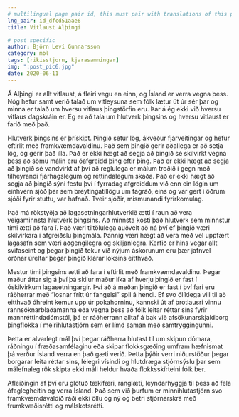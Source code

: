 ```yaml
---
# multilingual page pair id, this must pair with translations of this page. (This name must be unique)
lng_pair: id_dfcd51aae6
title: Vitlaust Alþingi

# post specific
author: Björn Leví Gunnarsson
category: mbl
tags: [rikisstjorn, kjarasamningar]
img: ":post_pic6.jpg"
date: 2020-06-11
---
```


Á Alþingi er allt vitlaust, á fleiri vegu en einn, og Ísland er verra vegna þess. Nóg hefur samt verið talað um vitleysuna sem fólk lætur út úr sér þar og minna er talað um hversu vitlaus þingstörfin eru. Þar á ég ekki við hversu vitlaus dagskráin er. Ég er að tala um hlutverk þingsins og hversu vitlaust er farið með það. 

Hlutverk þingsins er þrískipt. Þingið setur lög, ákveður fjárveitingar og hefur eftirlit með framkvæmdavaldinu. Það sem þingið gerir aðallega er að setja lög, og gerir það illa. Það er ekki hægt að segja að þingið sé skilvirkt vegna þess að sömu málin eru óafgreidd þing eftir þing. Það er ekki hægt að segja að þingið sé vandvirkt af því að reglulega er málum troðið í gegn með tilheyrandi fjárhagslegum og réttindalegum skaða. Það er ekki hægt að segja að þingið sýni festu því í fyrradag afgreiddum við enn ein lögin um einhvern sjóð þar sem breytingatillögu um fagráð, eins og var gert í öðrum sjóði fyrir stuttu, var hafnað. Tveir sjóðir, mismunandi fyrirkomulag.

Það má rökstyðja að lagasetningarhlutverkið ætti í raun að vera veigaminnsta hlutverk þingsins. Að minnsta kosti það hlutverk sem minnstur tími ætti að fara í. Það væri tiltölulega auðvelt að ná því ef þingið væri skilvirkara í afgreiðslu þingmála. Þannig væri hægt að vera með vel uppfært lagasafn sem væri aðgengilegra og skiljanlegra. Kerfið er hins vegar allt svifaseint og þegar þingið tekur við nýjum áskorunum eru þær jafnvel orðnar úreltar þegar þingið klárar loksins eitthvað.

Mestur tími þingsins ætti að fara í eftirlit með framkvæmdavaldinu. Þegar maður áttar sig á því þá skilur maður líka af hverju þingið er fast í óskilvirkum lagasetningargír. Því að á meðan þingið er fast í því fari eru ráðherrar með “losnar frítt úr fangelsi” spil á hendi. Ef svo ólíklega vill til að eitthvað óhreint kemur upp úr pokahorninu, kannski út af þrotlausri vinnu rannsóknarblaðamanna eða vegna þess að fólk leitar réttar síns fyrir mannréttindadómstól, þá er ráðherrann alltaf á bak við afsökunarskjaldborg þingflokka í meirihlutastjórn sem er límd saman með samtryggingunni. 

Þetta er alvarlegt mál því þegar ráðherra hlutast til um skipun dómara, ráðningu í fræðasamfélaginu eða skipar flokksgæðing umfram hæfnismat þá verður Ísland verra en það gæti verið. Þetta þýðir verri niðurstöður þegar borgarar leita réttar sins, lélegri vísindi og hlutdræga stjórnsýslu þar sem málefnaleg rök skipta ekki máli heldur hvaða flokksskírteini fólk ber. 

Afleiðingin af því eru glötuð tækifæri, ranglæti, leyndarhyggja til þess að fela ófaglegheitin og verra Ísland. Það sem við þurfum er minnihlutastjórn svo framkvæmdavaldið ráði ekki öllu og ný og betri stjórnarskrá með frumkvæðisrétti og málskotsrétti. 
